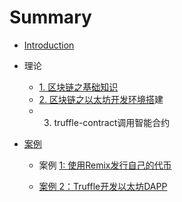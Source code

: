 # Summary

* [Introduction](README.md)
* 理论

  * [1. 区块链之基础知识](jichu-zhishi.md)
  * [2. 区块链之以太坊开发环境搭](qu-kuai-lian-zhi-yi-tai-fang-kai-fa-huan-jing-da-jian.md)建
  *  3. truffle-contract调用智能合约

* [案例 ](an-li-1-yong-remix-fa-xing-zi-ji-de-dai-bi.md)

  * 案例 [1: 使用Remix发行自己的代币](an-li-1-yong-remix-fa-xing-zi-ji-de-dai-bi.md)

  * [案例 2：Truffle开发以太坊DAPP](anli2.md)



